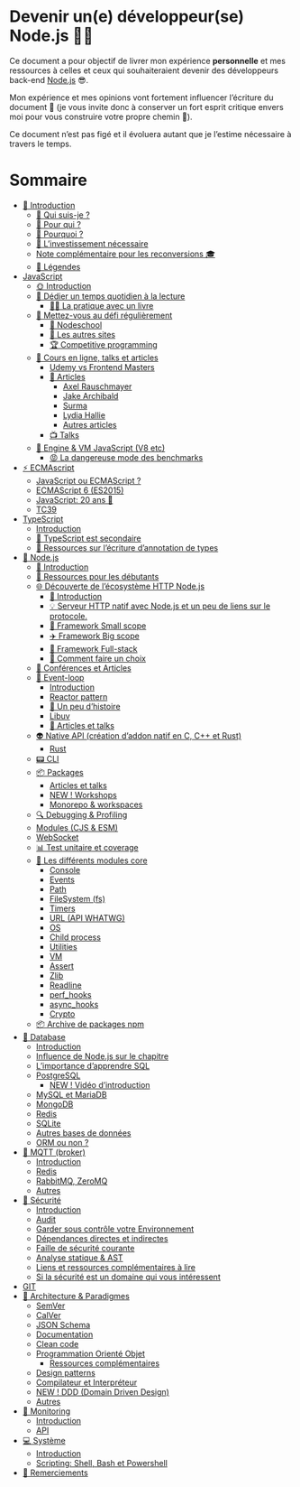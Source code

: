 # Devenir un(e) développeur(se) Node.js 🐢🚀

Ce document a pour objectif de livrer mon expérience **personnelle** et mes ressources à celles et ceux qui souhaiteraient devenir des développeurs back-end [Node.js](https://nodejs.org/fr/) 😎.

Mon expérience et mes opinions vont fortement influencer l’écriture du document 👿 (je vous invite donc à conserver un fort esprit critique envers moi pour vous construire votre propre chemin 🐤).

Ce document n’est pas figé et il évoluera autant que je l’estime nécessaire à travers le temps.

# Sommaire

- [👋 Introduction](./chapters/introduction/introduction.md)
  - [👀 Qui suis-je ?](./chapters/introduction/introduction.md#-qui-suis-je-)
  - [👊 Pour qui ?](./chapters/introduction/introduction.md#-pour-qui-)
  - [💬 Pourquoi ?](./chapters/introduction/introduction.md#-pourquoi-)
  - [😬 L’investissement nécessaire](./chapters/introduction/introduction.md#-linvestissement-nécessaire)
  - [Note complémentaire pour les reconversions 🎓](./chapters/introduction/introduction.md#-note-complémentaire-pour-les-reconversions-)
  - [📌 Légendes](./chapters/introduction/introduction.md#-legendes)
- [JavaScript](./chapters/javascript/introduction.md)
  - [🌞 Introduction](./chapters/javascript/introduction.md)
  - [📕 Dédier un temps quotidien à la lecture](./chapters/javascript/lecture.md)
    - [📖📐 La pratique avec un livre](./chapters/javascript/lecture.md#-la-pratique-avec-un-livre)
  - [💪 Mettez-vous au défi régulièrement](./chapters/javascript/challenge.md#)
    - [🏫 Nodeschool](./chapters/javascript/challenge.md#-nodeschool)
    - [🔎 Les autres sites](./chapters/javascript/challenge.md#-les-autres-sites)
    - [🏆 Competitive programming](./chapters/javascript/challenge.md#-competitive-programming)
  - [🌌 Cours en ligne, talks et articles](./chapters/javascript/online-courses-talks-articles.md)
    - [Udemy vs Frontend Masters](./chapters/javascript/online-courses-talks-articles.md#udemy-vs-frontend-masters)
    - [📄 Articles](./chapters/javascript/online-courses-talks-articles.md#-articles)
      - [Axel Rauschmayer](./chapters/javascript/online-courses-talks-articles.md#axel-rauschmayer)
      - [Jake Archibald](./chapters/javascript/online-courses-talks-articles.md#jake-archibald)
      - [Surma](./chapters/javascript/online-courses-talks-articles.md#surma)
      - [Lydia Hallie](./chapters/javascript/online-courses-talks-articles.md#lydia-hallie)
      - [Autres articles](./chapters/javascript/online-courses-talks-articles.md#autres-articles)
    - [📺 Talks](./chapters/javascript/online-courses-talks-articles.md#-talks)
  - [🔧 Engine & VM JavaScript (V8 etc)](./chapters/javascript/VM.md)
    - [😡 La dangereuse mode des benchmarks](./chapters/javascript/VM.md#-la-dangereuse-mode-des-benchmarks)
- [⚡ ECMAscript](./chapters/ecmascript/javascript-or-ecmascript.md)
  - [JavaScript ou ECMAScript ?](./chapters/ecmascript/javascript-or-ecmascript.md)
  - [ECMAScript 6 (ES2015)](./chapters/ecmascript/ecmascript-6.md)
  - [JavaScript: 20 ans 🎉](./chapters/ecmascript/javascript-20years.md)
  - [TC39](./chapters/ecmascript/tc39.md)
- [TypeScript](./chapters/typescript/introduction.md)
  - [Introduction](./chapters/typescript/introduction.md)
  - [🙊 TypeScript est secondaire](./chapters/typescript/typescript-est-secondaire.md)
  - [🐲 Ressources sur l’écriture d’annotation de types](./chapters/typescript/ressources.md)
- [🐢 Node.js](./chapters/nodejs/introduction.md)
  - [🌝 Introduction](./chapters/nodejs/introduction.md)
  - [🐥 Ressources pour les débutants](./chapters/nodejs/ressources-debutant.md)
  - [🌐 Découverte de l’écosystème HTTP Node.js](./chapters/nodejs/ecosysteme-http-node.md)
    - [🚣 Introduction](./chapters/nodejs/ecosysteme-http-node.md#-introduction)
    - [💡 Serveur HTTP natif avec Node.js et un peu de liens sur le protocole.](./chapters/nodejs/ecosysteme-http-node.md#-serveur-http-natif-avec-nodejs-et-un-peu-de-liens-sur-le-protocole)
    - [🚁 Framework Small scope](./chapters/nodejs/ecosysteme-http-node.md#-framework-small-scope)
    - [✈️ Framework Big scope](./chapters/nodejs/ecosysteme-http-node.md#-framework-big-scope)
    - [🌠 Framework Full-stack](./chapters/nodejs/ecosysteme-http-node.md#-framework-full-stack)
    - [🎯 Comment faire un choix](./chapters/nodejs/ecosysteme-http-node.md#-comment-faire-un-choix)
  - [📰 Conférences et Articles](./chapters/nodejs/conferences-et-articles.md)
  - [🎡 Event-loop](./chapters/nodejs/event-loop.md)
    - [Introduction](./chapters/nodejs/event-loop.md#introduction)
    - [Reactor pattern](./chapters/nodejs/event-loop.md#reactor-pattern)
    - [🎥 Un peu d’histoire](./chapters/nodejs/event-loop.md#-un-peu-dhistoire)
    - [Libuv](./chapters/nodejs/event-loop.md#libuv)
    - [📜 Articles et talks](./chapters/nodejs/event-loop.md#articles-et-talks)
  - [👽 Native API (création d’addon natif en C, C++ et Rust)](./chapters/nodejs/native-api.md)
    - [Rust](./chapters/nodejs/native-api.md#rust)
  - [📟 CLI](./chapters/nodejs/cli.md)
  - [📦 Packages](./chapters/nodejs/packages.md)
    - [Articles et talks](./chapters/nodejs/packages.md#articles-et-talks)
    - [NEW ! Workshops](./chapters/nodejs/packages.md#workshops)
    - [Monorepo & workspaces](./chapters/nodejs/packages.md#monorepo--workspaces)
  - [🔍 Debugging & Profiling](./chapters/nodejs/debugging-profiling.md)
  - [Modules (CJS & ESM)](./chapters/nodejs/modules.md)
  - [WebSocket](./chapters/nodejs/websocket.md)
  - [📊 Test unitaire et coverage](./chapters/nodejs/test-unitaire-et-coverage.md)
  - [🌟 Les différents modules core](./chapters/nodejs/core-modules/console.md)
    - [Console](./chapters/nodejs/core-modules/console.md)
    - [Events](./chapters/nodejs/core-modules/events.md)
    - [Path](./chapters/nodejs/core-modules/path.md)
    - [FileSystem (fs)](./chapters/nodejs/core-modules/fs.md)
    - [Timers](./chapters/nodejs/core-modules/timers.md)
    - [URL (API WHATWG)](./chapters/nodejs/core-modules/url.md)
    - [OS](./chapters/nodejs/core-modules/os.md)
    - [Child process](./chapters/nodejs/core-modules/child_process.md)
    - [Utilities](./chapters/nodejs/core-modules/utilities.md)
    - [VM](./chapters/nodejs/core-modules/vm.md)
    - [Assert](./chapters/nodejs/core-modules/assert.md)
    - [Zlib](./chapters/nodejs/core-modules/zlib.md)
    - [Readline](./chapters/nodejs/core-modules/readline.md)
    - [perf_hooks](./chapters/nodejs/core-modules/perf_hooks.md)
    - [async_hooks](./chapters/nodejs/core-modules/async_hooks.md)
    - [Crypto](./chapters/nodejs/core-modules/crypto.md)
  - [📦 Archive de packages npm](./chapters/nodejs/archive-packages-npm.md)
- [💾 Database]()
  - [Introduction]()
  - [Influence de Node.js sur le chapitre]()
  - [L’importance d’apprendre SQL]()
  - [PostgreSQL]()
    - [NEW ! Vidéo d’introduction]()
  - [MySQL et MariaDB]()
  - [MongoDB]()
  - [Redis]()
  - [SQLite]()
  - [Autres bases de données]()
  - [ORM ou non ?]()
- [📡 MQTT (broker)]()
  - [Introduction]()
  - [Redis]()
  - [RabbitMQ, ZeroMQ]()
  - [Autres]()
- [🔐 Sécurité]()
  - [Introduction]()
  - [Audit]()
  - [Garder sous contrôle votre Environnement]()
  - [Dépendances directes et indirectes]()
  - [Faille de sécurité courante]()
  - [Analyse statique & AST]()
  - [Liens et ressources complémentaires à lire]()
  - [Si la sécurité est un domaine qui vous intéressent]()
- [GIT]()
- [🌇 Architecture & Paradigmes](./chapters/architecture/semver.md)
  - [SemVer]()
  - [CalVer]()
  - [JSON Schema]()
  - [Documentation]()
  - [Clean code]()
  - [Programmation Orienté Objet]()
    - [Ressources complémentaires]()
  - [Design patterns]()
  - [Compilateur et Interpréteur]()
  - [NEW ! DDD (Domain Driven Design)]()
  - [Autres]()
- [🔬 Monitoring]()
  - [Introduction]()
  - [API]()
- [💻 Système]()
  - [Introduction]()
  - [Scripting: Shell, Bash et Powershell]()
- [💖 Remerciements]()
